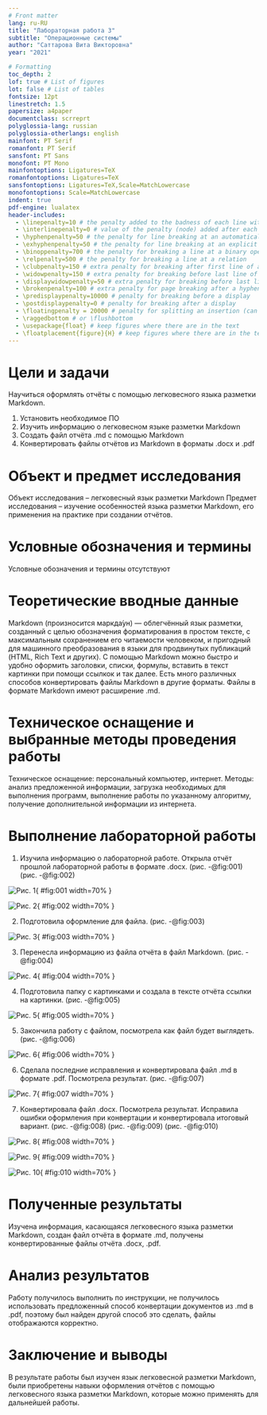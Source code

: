 ```yaml
---
# Front matter
lang: ru-RU
title: "Лабораторная работа 3"
subtitle: "Операционные системы"
author: "Саттарова Вита Викторовна"
year: "2021"

# Formatting
toc_depth: 2
lof: true # List of figures
lot: false # List of tables
fontsize: 12pt
linestretch: 1.5
papersize: a4paper
documentclass: scrreprt
polyglossia-lang: russian
polyglossia-otherlangs: english
mainfont: PT Serif
romanfont: PT Serif
sansfont: PT Sans
monofont: PT Mono
mainfontoptions: Ligatures=TeX
romanfontoptions: Ligatures=TeX
sansfontoptions: Ligatures=TeX,Scale=MatchLowercase
monofontoptions: Scale=MatchLowercase
indent: true
pdf-engine: lualatex
header-includes:
  - \linepenalty=10 # the penalty added to the badness of each line within a paragraph (no associated penalty node) Increasing the value makes tex try to have fewer lines in the paragraph.
  - \interlinepenalty=0 # value of the penalty (node) added after each line of a paragraph.
  - \hyphenpenalty=50 # the penalty for line breaking at an automatically inserted hyphen
  - \exhyphenpenalty=50 # the penalty for line breaking at an explicit hyphen
  - \binoppenalty=700 # the penalty for breaking a line at a binary operator
  - \relpenalty=500 # the penalty for breaking a line at a relation
  - \clubpenalty=150 # extra penalty for breaking after first line of a paragraph
  - \widowpenalty=150 # extra penalty for breaking before last line of a paragraph
  - \displaywidowpenalty=50 # extra penalty for breaking before last line before a display math
  - \brokenpenalty=100 # extra penalty for page breaking after a hyphenated line
  - \predisplaypenalty=10000 # penalty for breaking before a display
  - \postdisplaypenalty=0 # penalty for breaking after a display
  - \floatingpenalty = 20000 # penalty for splitting an insertion (can only be split footnote in standard LaTeX)
  - \raggedbottom # or \flushbottom
  - \usepackage{float} # keep figures where there are in the text
  - \floatplacement{figure}{H} # keep figures where there are in the text
---
```


# Цели и задачи

Научиться оформлять отчёты с помощью легковесного языка разметки Markdown.

1.	Установить необходимое ПО
2.	Изучить информацию о легковесном языке разметки Markdown
3.	Создать файл отчёта .md с помощью Markdown
4.  Конвертировать файлы отчётов из Markdown в форматы .docx и .pdf

# Объект и предмет исследования

Объект исследования – легковесный язык разметки Markdown
Предмет исследования – изучение особенностей языка разметки Markdown, его применения на практике при создании отчётов. 

# Условные обозначения и термины

Условные обозначения и термины отсутствуют

# Теоретические вводные данные

Markdown (произносится маркда́ун) — облегчённый язык разметки, созданный с целью обозначения форматирования в простом тексте, с максимальным сохранением его читаемости человеком, и пригодный для машинного преобразования в языки для продвинутых публикаций (HTML, Rich Text и других). С помощью Markdown можно быстро и удобно оформить заголовки, списки, формулы, вставить в текст картинки при помощи ссылкок и так далее. Есть много различных способов конвертировать файлы Markdown в другие форматы. Файлы в формате Markdown имеют расширение .md.

# Техническое оснащение и выбранные методы проведения работы

Техническое оснащение: персональный компьютер, интернет.
Методы: анализ предложенной информации, загрузка необходимых для выполнения программ, выполнение работы по указанному алгоритму, получение дополнительной информации из интернета.

# Выполнение лабораторной работы

1.	Изучила информацию о лабораторной работе. Открыла отчёт прошлой лабораторной работы в формате .docx. (рис. -@fig:001) (рис. -@fig:002)

![Рис. 1](image/image1.jpg){ #fig:001 width=70% }

![Рис. 2](image/image2.jpg){ #fig:002 width=70% }

2.	Подготовила оформление для файла. (рис. -@fig:003)

![Рис. 3](image/image3.jpg){ #fig:003 width=70% }

3.	Перенесла информацию из файла отчёта в файл Markdown. (рис. -@fig:004)

![Рис. 4](image/image4.jpg){ #fig:004 width=70% }

4.	Подготовила папку с картинками и создала в тексте отчёта ссылки на картинки. (рис. -@fig:005) 

![Рис. 5](image/image5.jpg){ #fig:005 width=70% }

5.	Закончила работу с файлом, посмотрела как файл будет выглядеть. (рис. -@fig:006)

![Рис. 6](image/image6.jpg){ #fig:006 width=70% }

6.	Сделала последние исправления и конвертировала файл .md в формате .pdf. Посмотрела результат. (рис. -@fig:007)

![Рис. 7](image/image7.jpg){ #fig:007 width=70% }

7.	Конвертировала файл .docx. Посмотрела результат. Исправила ошибки оформления при конвертации и конвертировала итоговый вариант. (рис. -@fig:008) (рис. -@fig:009) (рис. -@fig:010)

![Рис. 8](image/image8.jpg){ #fig:008 width=70% }

![Рис. 9](image/image9.jpg){ #fig:009 width=70% }

![Рис. 10](image/image10.jpg){ #fig:010 width=70% }

# Полученные результаты

Изучена информация, касающаяся легковесного языка разметки Markdown, создан файл отчёта в формате .md, получены конвертированные файлы отчёта .docx, .pdf.

# Анализ результатов

Работу получилось выполнить по инструкции, не получилось использовать предложенный способ конвертации документов из .md в .pdf, поэтому был найден другой способ это сделать, файлы отображаются корректно.

# Заключение и выводы

В результате работы был изучен язык легковесной разметки Markdown, были приобретены навыки оформления отчётов с помощью легковесного языка разметки Markdown, которые можно применять для дальнейшей работы.

